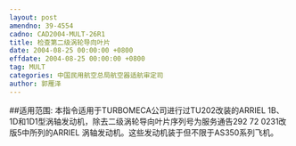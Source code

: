 ```yaml
---
layout: post
amendno: 39-4554
cadno: CAD2004-MULT-26R1
title: 检查第二级涡轮导向叶片
date: 2004-08-25 00:00:00 +0800
effdate: 2004-08-25 00:00:00 +0800
tag: MULT
categories: 中国民用航空总局航空器适航审定司
author: 郭雁泽
---
```


##适用范围:
本指令适用于TURBOMECA公司进行过TU202改装的ARRIEL 1B、1D和1D1型涡轴发动机，除去二级涡轮导向叶片序列号为服务通告292 72 0231改版5中所列的ARRIEL 涡轴发动机。这些发动机装于但不限于AS350系列飞机。

